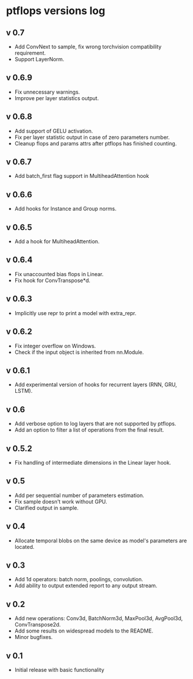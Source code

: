 # ptflops versions log

## v 0.7
- Add ConvNext to sample, fix wrong torchvision compatibility requirement.
- Support LayerNorm.

## v 0.6.9
- Fix unnecessary warnings.
- Improve per layer statistics output.

## v 0.6.8
- Add support of GELU activation.
- Fix per layer statistic output in case of zero parameters number.
- Cleanup flops and params attrs after ptflops has finished counting.

## v 0.6.7
- Add batch_first flag support in MultiheadAttention hook

## v 0.6.6
- Add hooks for Instance and Group norms.

## v 0.6.5
- Add a hook for MultiheadAttention.

## v 0.6.4
- Fix unaccounted bias flops in Linear.
- Fix hook for ConvTranspose*d.

## v 0.6.3
- Implicitly use repr to print a model with extra_repr.

## v 0.6.2
- Fix integer overflow on Windows.
- Check if the input object is inherited from nn.Module.

## v 0.6.1
- Add experimental version of hooks for recurrent layers (RNN, GRU, LSTM).

## v 0.6
- Add verbose option to log layers that are not supported by ptflops.
- Add an option to filter a list of operations from the final result.

## v 0.5.2
- Fix handling of intermediate dimensions in the Linear layer hook.

## v 0.5
- Add per sequential number of parameters estimation.
- Fix sample doesn't work without GPU.
- Clarified output in sample.

## v 0.4
- Allocate temporal blobs on the same device as model's parameters are located.

## v 0.3
- Add 1d operators: batch norm, poolings, convolution.
- Add ability to output extended report to any output stream.

## v 0.2
- Add new operations: Conv3d, BatchNorm3d, MaxPool3d, AvgPool3d, ConvTranspose2d.
- Add some results on widespread models to the README.
- Minor bugfixes.

## v 0.1
- Initial release with basic functionality
